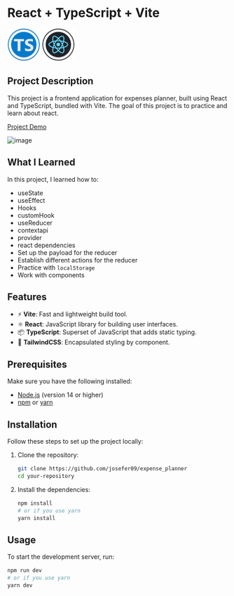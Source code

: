# React + TypeScript + Vite
<img width="75px" src="https://github.com/Pedro-Murilo/icons-for-readme/blob/main/.github/typescript-icon.svg" alt="Typescript Icon" /> <img width="75px" src="https://github.com/Pedro-Murilo/icons-for-readme/blob/main/.github/react-icon.svg" alt="ReactJS Icon" />

## Project Description

This project is a frontend application for expenses planner, built using React and TypeScript, bundled with Vite. The goal of this project is to practice and learn about react.

[Project Demo](https://66545bc37d713970f949f8c0--rococo-cobbler-315c95.netlify.app/)

![image](https://github.com/josefer09/expense_planner/assets/155212116/f873f309-eee6-4e6f-8704-e6481eb96c53)


## What I Learned

In this project, I learned how to:

- useState
- useEffect
- Hooks
- customHook
- useReducer
- contextapi
- provider
- react dependencies
- Set up the payload for the reducer
- Establish different actions for the reducer
- Practice with `localStorage`
- Work with components

## Features

- ⚡️ **Vite**: Fast and lightweight build tool.
- ⚛️ **React**: JavaScript library for building user interfaces.
- 📦 **TypeScript**: Superset of JavaScript that adds static typing.
- 🎨 **TailwindCSS**: Encapsulated styling by component.


## Prerequisites

Make sure you have the following installed:

- [Node.js](https://nodejs.org/) (version 14 or higher)
- [npm](https://www.npmjs.com/) or [yarn](https://yarnpkg.com/)

## Installation

Follow these steps to set up the project locally:

1. Clone the repository:
    ```bash
    git clone https://github.com/josefer09/expense_planner
    cd your-repository
    ```

2. Install the dependencies:
    ```bash
    npm install
    # or if you use yarn
    yarn install
    ```

## Usage

To start the development server, run:
```bash
npm run dev
# or if you use yarn
yarn dev
